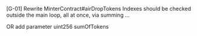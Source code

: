 [G-01] Rewrite MinterContract#airDropTokens
Indexes should be checked outside the main loop, all at once, via summing ... 

OR add parameter uint256 sumOfTokens